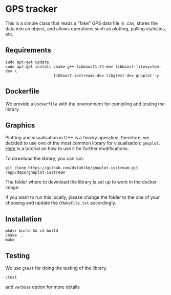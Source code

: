 # GPS tracker
This is a simple class that reads a "fake" GPS data file in .csv, stores the data into an object, and allows operations such as plotting, pulling statistics, etc.

## Requirements
```
sudo apt-get update
sudo apt-get install cmake g++ libboost1.74-dev libboost-filesystem-dev \
                     libboost-iostreams-dev libgtest-dev gnuplot -y
```

## Dockerfile
We provide a `Dockerfile` with the environment for compiling and testing the library.

## Graphics
Plotting and visualisation in C++ is a finicky operation, therefore, we decided to use one of the most common library for visualisation: `gnuplot`. [Here](http://stahlke.org/dan/gnuplot-iostream/) is a tutorial on how to use it for further modifications.

To download the library, you can run:
```
git clone https://github.com/dstahlke/gnuplot-iostream.git /app/deps/gnuplot-iostream
```

The folder where to download the library is set up to work in the docker image. 

If you want to run this locally, please change the folder to the one of your choosing and update the `CMakeFile.txt` accordingly.

## Installation
```
mkdir build && cd build
cmake ..
make
```

## Testing
We use `gtest` for doing the testing of the library.

```
ctest
```
add `verbose` option for more details
